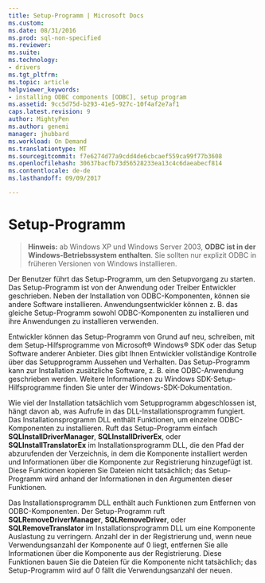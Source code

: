 ```yaml
---
title: Setup-Programm | Microsoft Docs
ms.custom: 
ms.date: 08/31/2016
ms.prod: sql-non-specified
ms.reviewer: 
ms.suite: 
ms.technology:
- drivers
ms.tgt_pltfrm: 
ms.topic: article
helpviewer_keywords:
- installing ODBC components [ODBC], setup program
ms.assetid: 9cc5d75d-b293-41e5-927c-10f4af2e7af1
caps.latest.revision: 9
author: MightyPen
ms.author: genemi
manager: jhubbard
ms.workload: On Demand
ms.translationtype: MT
ms.sourcegitcommit: f7e6274d77a9cdd4de6cbcaef559ca99f77b3608
ms.openlocfilehash: 30637bacfb73d56528233ea13c4c6daeabecf814
ms.contentlocale: de-de
ms.lasthandoff: 09/09/2017

---
```

# <a name="setup-program"></a>Setup-Programm
> **Hinweis:** ab Windows XP und Windows Server 2003, **ODBC ist in der Windows-Betriebssystem enthalten**. Sie sollten nur explizit ODBC in früheren Versionen von Windows installieren.  
  
 Der Benutzer führt das Setup-Programm, um den Setupvorgang zu starten. Das Setup-Programm ist von der Anwendung oder Treiber Entwickler geschrieben. Neben der Installation von ODBC-Komponenten, können sie andere Software installieren. Anwendungsentwickler können z. B. das gleiche Setup-Programm sowohl ODBC-Komponenten zu installieren und ihre Anwendungen zu installieren verwenden.  
  
 Entwickler können das Setup-Programm von Grund auf neu, schreiben, mit dem Setup-Hilfsprogramme von Microsoft® Windows® SDK oder das Setup Software anderer Anbieter. Dies gibt Ihnen Entwickler vollständige Kontrolle über das Setupprogramm Aussehen und Verhalten. Das Setup-Programm kann zur Installation zusätzliche Software, z. B. eine ODBC-Anwendung geschrieben werden. Weitere Informationen zu Windows SDK-Setup-Hilfsprogramme finden Sie unter der Windows-SDK-Dokumentation.  
  
 Wie viel der Installation tatsächlich vom Setupprogramm abgeschlossen ist, hängt davon ab, was Aufrufe in das DLL-Installationsprogramm fungiert. Das Installationsprogramm DLL enthält Funktionen, um einzelne ODBC-Komponenten zu installieren. Ruft das Setup-Programm einfach **SQLInstallDriverManager**, **SQLInstallDriverEx**, oder **SQLInstallTranslatorEx** im Installationsprogramm DLL, die den Pfad der abzurufenden der Verzeichnis, in dem die Komponente installiert werden und Informationen über die Komponente zur Registrierung hinzugefügt ist. Diese Funktionen kopieren Sie Dateien nicht tatsächlich; das Setup-Programm wird anhand der Informationen in den Argumenten dieser Funktionen.  
  
 Das Installationsprogramm DLL enthält auch Funktionen zum Entfernen von ODBC-Komponenten. Der Setup-Programm ruft **SQLRemoveDriverManager**, **SQLRemoveDriver**, oder **SQLRemoveTranslator** im Installationsprogramm DLL um eine Komponente Auslastung zu verringern. Anzahl der in der Registrierung und, wenn neue Verwendungsanzahl der Komponente auf 0 liegt, entfernen Sie alle Informationen über die Komponente aus der Registrierung. Diese Funktionen bauen Sie die Dateien für die Komponente nicht tatsächlich; das Setup-Programm wird auf 0 fällt die Verwendungsanzahl der neuen.

